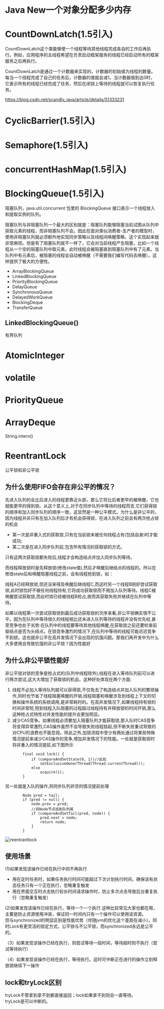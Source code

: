 # Java New一个对象分配多少内存

# CountDownLatch(1.5引入)
CountDownLatch这个类能够使一个线程等待其他线程完成各自的工作后再执行。例如，应用程序的主线程希望在负责启动框架服务的线程已经启动所有的框架服务之后再执行。 

CountDownLatch是通过一个计数器来实现的，计数器的初始值为线程的数量。每当一个线程完成了自己的任务后，计数器的值就会减1。当计数器值到达0时，它表示所有的线程已经完成了任务，然后在闭锁上等待的线程就可以恢复执行任务。 

https://blog.csdn.net/scandly_java/article/details/51333231


# CyclicBarrier(1.5引入)

# Semaphore(1.5引入)

# concurrentHashMap(1.5引入)

# BlockingQueue(1.5引入)
阻塞队列，java.util.concurrent 包里的 BlockingQueue 接口表示一个线程放入和提取实例的队列。

阻塞队列与非阻塞队列一个最大的区别就是：阻塞队列能够阻塞当前试图从队列中获取元素的线程，而非阻塞队列不会。因此在面对类似消费者-生产者的模型时，使用非阻塞队列就必须额外地实现同步策略以及线程间唤醒策略，这个实现起来就非常麻烦。但是有了阻塞队列就不一样了，它会对当前线程产生阻塞，比如一个线程从一个空的阻塞队列中取元素，此时线程会被阻塞直到阻塞队列中有了元素。当队列中有元素后，被阻塞的线程会自动被唤醒（不需要我们编写代码去唤醒）。这样提供了极大的方便性。

- ArrayBlockingQueue
- LinkedBlockingQueue
- PriorityBlockingQueue
- DelayQueue
- SynchronousQueue
- DelayedWorkQueue
- BlockingDeque
- TransferQueue

## LinkedBlockingQueue()
有界队列

# AtomicInteger

# volatile

# PriorityQueue


# ArrayDeque

String.intern()

# ReentrantLock
公平锁和非公平锁

## 为什么使用FIFO会存在非公平的情况？
先进入队列的会比后进入的线程更靠近头部，那么它将比后者更早的被唤醒，它也就能更早的得到锁。从这个意义上,对于在同步队列中等待的线程而言,它们获得锁的顺序和加入同步队列的顺序一致，这显然是一种公平模式。为什么是非公平的，因为线程并非只有在加入队列后才有机会获得锁，在进入队列之前会有两次抢占锁的机会

- 第一次是非重入式的获取锁,只有在当前锁未被任何线程占有(包括自身)时才能成功;
- 第二次是在进入同步队列前,包含所有情况的获取锁的方式。

只有这两次获取锁都失败后,线程才会构造结点并加入同步队列等待。

而线程释放锁时是先释放锁(修改state值),然后才唤醒后继结点的线程的。所以在修改state后和唤醒阻塞线程之前，会有线程抢到锁，如：

线程A已经释放锁,但还没来得及唤醒后继线程C,而这时另一个线程B刚好尝试获取锁,此时锁恰好不被任何线程持有,它将成功获取锁而不用加入队列等待。线程C被唤醒尝试获取锁,而此时锁已经被线程B抢占,故而其获取失败并继续在队列中等待。

如果以线程第一次尝试获取锁到最后成功获取锁的次序来看,非公平锁确实很不公平。因为在队列中等待很久的线程相比还未进入队列等待的线程并没有优先权,甚至竞争也处于劣势:在队列中的线程要等待其他线程唤醒,在获取锁之前还要检查前驱结点是否为头结点。在锁竞争激烈的情况下,在队列中等待的线程可能迟迟竞争不到锁。这也就非公平在高并发情况下会出现的饥饿问题。那我们再开发中为什么大多使用会导致饥饿的非公平锁？因为性能好


## 为什么非公平锁性能好
非公平锁对锁的竞争是抢占式的(队列中线程除外),线程在进入等待队列前可以进行两次尝试,这大大增加了获取锁的机会。这种好处体现在两个方面:
1. 线程不必加入等待队列就可以获得锁,不仅免去了构造结点并加入队列的繁琐操作,同时也节省了线程阻塞唤醒的开销,线程阻塞和唤醒涉及到线程上下文的切换和操作系统的系统调用,是非常耗时的。在高并发情况下,如果线程持有锁的时间非常短,短到线程入队阻塞的过程超过线程持有并释放锁的时间开销,那么这种抢占式特性对并发性能的提升会更加明显。
2. 减少CAS竞争。如果线程必须要加入阻塞队列才能获取锁,那入队时CAS竞争将变得异常激烈,CAS操作虽然不会导致失败线程挂起,但不断失败重试导致的对CPU的浪费也不能忽视。除此之外,加锁流程中至少有两处通过将某些特殊情况提前来减少CAS操作的竞争,增加并发情况下的性能。一处就是获取锁时将非重入的情况提前,如下图所示

```
        final void lock() {
            if (compareAndSetState(0, 1))//此处
                setExclusiveOwnerThread(Thread.currentThread());
            else
                acquire(1);
        }
```
另一处就是入队的操作,将同步队列非空的情况提前处理  
```
        Node pred = tail;
        if (pred != null) {
            node.prev = pred;
            //将Node节点加到队列尾
            if (compareAndSetTail(pred, node)) {
                pred.next = node;
                return node;
            }
        }
```
![reentrantlock](https://github.com/kongdou/tech-docs/blob/master/images/reentrantlock.png)





## 使用场景
(1)如果发现该操作已经在执行中则不再执行  
- 用在定时任务时，如果任务执行时间可能超过下次计划执行时间，确保该有状态任务只有一个正在执行，忽略重复触发
- 用在界面交互时点击执行较长时间请求操作时，防止多次点击导致后台重复执行（忽略重复触发）

(2)如果发现该操作已经在执行，等待一个一个执行 
这种比较常见大家也都在用，主要是防止资源使用冲突，保证同一时间内只有一个操作可以使用该资源。   
但与synchronized的明显区别是性能优势（伴随jvm的优化这个差距在减小）。同时Lock有更灵活的锁定方式，公平锁与不公平锁，而synchronized永远是公平的。  

（3）如果发现该操作已经在执行，则尝试等待一段时间，等待超时则不执行（尝试等待执行）  

（4）如果发现该操作已经在执行，等待执行。这时可中断正在进行的操作立刻释放锁继续下一操作



## lock和tryLock区别
tryLock不管拿到拿不到都直接返回；lock如果拿不到则会一直等待。  
tryLock是可以中断的。